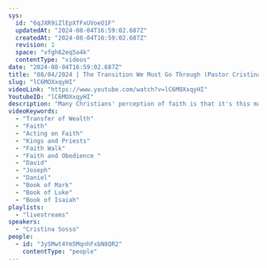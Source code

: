 ```yaml
---
sys:
  id: "6qJXR9iZlEpXfFxUVoeO1F"
  updatedAt: "2024-08-04T16:59:02.687Z"
  createdAt: "2024-08-04T16:59:02.687Z"
  revision: 1
  space: "vfgh62eq5a4k"
  contentType: "videos"
date: "2024-08-04T16:59:02.687Z"
title: "08/04/2024 | The Transition We Must Go Through (Pastor Cristina Sosso)"
slug: "lC6MOXxqyHI"
videoLink: "https://www.youtube.com/watch?v=lC6MOXxqyHI"
YoutubeID: "lC6MOXxqyHI"
description: "Many Christians' perception of faith is that it's this magic thing that will produce riches, blessings, and the like. In many ways, it tends to become a \"get rich quick\" mentality. In order for us to reach what God has for us, we need to go through a transition period where we act in Faith. David was not immediately King over Israel after being anointed by Samuel. Joseph was a slave, servant, and a prisoner before he became 2nd to the Pharaoh over Egypt. Nonetheless, Both walked out their faith in the promise of God and acted on it. If we are to become Kings and Priests here on earth, we must first be faithful with what God has given us right now. If we continue to do things as we are now, we cannot take hold of the transfer of wealth. This sermon was delivered August 8, 2024 at Freedom Fellowship Church International by Pastor Cris Sosso."
videoKeywords:
  - "Transfer of Wealth"
  - "Faith"
  - "Acting on Faith"
  - "Kings and Priests"
  - "Faith Walk"
  - "Faith and Obedience "
  - "David"
  - "Joseph"
  - "Daniel"
  - "Book of Mark"
  - "Book of Luke"
  - "Book of Isaiah"
playlists:
  - "livestreams"
speakers:
  - "Cristina Sosso"
people:
  - id: "3ySMwt4Ym5MqnhFxbN8QR2"
    contentType: "people"
---
```

